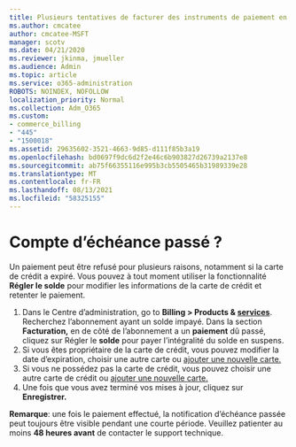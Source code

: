 ```yaml
---
title: Plusieurs tentatives de facturer des instruments de paiement en ligne
ms.author: cmcatee
author: cmcatee-MSFT
manager: scotv
ms.date: 04/21/2020
ms.reviewer: jkinma, jmueller
ms.audience: Admin
ms.topic: article
ms.service: o365-administration
ROBOTS: NOINDEX, NOFOLLOW
localization_priority: Normal
ms.collection: Adm_O365
ms.custom:
- commerce_billing
- "445"
- "1500018"
ms.assetid: 29635602-3521-4663-9d85-d111f85b3a19
ms.openlocfilehash: bd0697f9dc6d2f2e46c6b903827d26739a2137e8
ms.sourcegitcommit: ab75f66355116e995b3cb5505465b31989339e28
ms.translationtype: MT
ms.contentlocale: fr-FR
ms.lasthandoff: 08/13/2021
ms.locfileid: "58325155"
---
```

# <a name="past-due-account"></a>Compte d’échéance passé ?

Un paiement peut être refusé pour plusieurs raisons, notamment si la carte de crédit a expiré. Vous pouvez à tout moment utiliser la fonctionnalité **Régler le solde** pour modifier les informations de la carte de crédit et retenter le paiement.

1. Dans le Centre d’administration, go to **Billing > Products & [services](https://go.microsoft.com/fwlink/p/?linkid=842054)**.
Recherchez l’abonnement ayant un solde impayé. Dans la section **Facturation,** en de côté de l’abonnement a un **paiement** dû passé, cliquez sur Régler le **solde** pour payer l’intégralité du solde en suspens.
2. Si vous êtes propriétaire de la carte de crédit, vous pouvez modifier la date d’expiration, choisir une autre carte ou [ajouter une nouvelle carte.](https://docs.microsoft.com/microsoft-365/commerce/billing-and-payments/manage-payment-methods)
3. Si vous ne possédez pas la carte de crédit, vous pouvez choisir une autre carte de crédit ou [ajouter une nouvelle carte.](https://docs.microsoft.com/microsoft-365/commerce/billing-and-payments/manage-payment-methods)
4. Une fois que vous avez terminé vos mises à jour, cliquez sur **Enregistrer.**

**Remarque**: une fois le paiement effectué, la notification d’échéance passée peut toujours être visible pendant une courte période. Veuillez patienter au moins **48 heures avant** de contacter le support technique.
